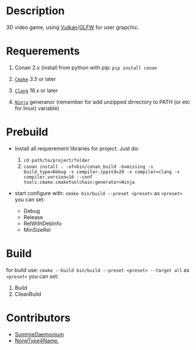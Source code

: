 # Description

3D video game, using [Vulkan](https://www.vulkan.org/)/[GLFW](https://www.glfw.org/) for user grapchic.

# Requerements

1. Conan 2.x (install from python with pip: `pip install conan`

2. [`Cmake`](https://cmake.org/download/) *3.5* or later

3. [`Clang`](https://releases.llvm.org/download.html) *16.x* or later

4. [`Ninja`](https://github.com/ninja-build/ninja/releases/latest) generanor (remember for add unzipped dirrectory to PATH (or etc for linux) variable)

# Prebuild

- Install all requerement libraries for project. Just do:
  1. `cd path/to/project/folder`
  2. `conan install . -of=bin/conan_build -b=missing -s build_type=Debug -s compiler.cppstd=20 -s compiler=clang -s compiler.version=16 --conf tools.cmake.cmaketoolchain:generator=Ninja`

- start configure with: `cmake bin/build --preset <preset>`
 as `<preset>` you can set:
  - Debug
  - Release
  - RelWithDebInfo
  - MinSizeRel

# Build

 for build use: `cmake --build bin/build --preset <preset> --target all`
 as `<preset>` you can set:

1. Build
2. CleanBuild

# Contributors

- [SummieDaemonium](https://github.com/summiedaemonium)
- [NoneType4Name.](https://github.com/NoneType4Name)
